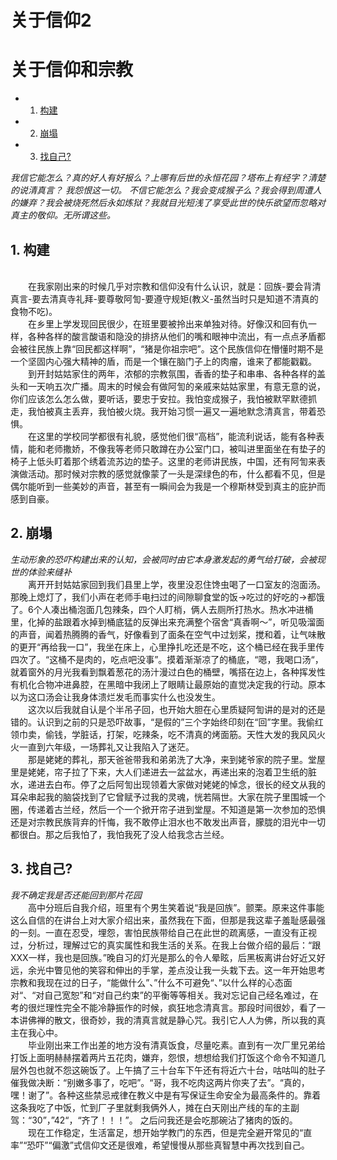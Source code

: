 <h1>关于信仰2</h1> 

# 关于信仰和宗教

* 1. [构建](#first)
* 2. [崩塌](#second)
* 3. [找自己?](#third)



*我信它能怎么？真的好人有好报么？上哪有后世的永恒花园？塔布上有经字？清楚的说清真言？ 我怨恨这一切。*
*不信它能怎么？我会变成猴子么？我会得到周遭人的嫌弃？我会被烧死然后永如炼狱？我就目光短浅了享受此世的快乐欲望而忽略对真主的敬仰。无所谓这些。*

## 1. <a name='first'></a>构建
<br>&emsp;&emsp;在我家刚出来的时候几乎对宗教和信仰没有什么认识，就是：回族-要会背清真言-要去清真寺礼拜-要尊敬阿訇-要遵守规矩(教义-虽然当时只是知道不清真的食物不吃)。
<br>&emsp;&emsp;在乡里上学发现回民很少，在班里要被拎出来单独对待。好像汉和回有仇一样，各种各样的酸言酸语和隐没的排挤从他们的嘴和眼神中流出，有一点点矛盾都会被往民族上靠“回民都这样啊”，“猪是你祖宗吧”。这个民族信仰在懵懂时期不是一个坚固内心强大精神的盾，而是一个镶在脑门子上的肉瘤，谁来了都能戳戳。
<br>&emsp;&emsp;到开封姑姑家住的两年，浓郁的宗教氛围，香香的垫子和串串、各种各样的盖头和一天响五次广播。周末的时候会有做阿訇的亲戚来姑姑家里，有意无意的说，你们应该怎么怎么做，要听话，要忠于安拉。我怕变成猴子，我怕被默罕默德抓走，我怕被真主丢弃，我怕被火烧。我开始习惯一遍又一遍地默念清真言，带着恐惧。
<br>&emsp;&emsp;在这里的学校同学都很有礼貌，感觉他们很“高档”，能流利说话，能有各种表情，能和老师撒娇，不像我等老师只敢蹲在办公室门口，被叫进里面坐在有垫子的椅子上低头盯着那个绣着流苏边的垫子。这里的老师讲民族，中国，还有阿訇来表演做活动。那时候对宗教的感觉就像蒙了一头是深绿色的布，什么都看不见，但是偶尔能听到一些美妙的声音，甚至有一瞬间会为我是一个穆斯林受到真主的庇护而感到自豪。

## 2. <a name='second'></a>崩塌
*生动形象的恐吓构建出来的认知，会被同时由它本身激发起的勇气给打破，会被现世的体验来缝补*
<br>&emsp;&emsp;离开开封姑姑家回到我们县里上学，夜里没忍住馋虫喝了一口室友的泡面汤。那晚上熄灯了，我们小声在老师手电扫过的间隙聊食堂的饭->吃过的好吃的->都饿了。6个人凑出桶泡面几包辣条，四个人盯梢，俩人去厕所打热水。热水冲进桶里，化掉的盐跟着水掉到桶底猛的反弹出来充满整个宿舍“真香啊～”，听见吸溜面的声音，闻着热腾腾的香气，好像看到了面条在空气中过划桨，搅和着，让气味散的更开“再给我一口”，我坐在床上，心里挣扎吃还是不吃，这个桶已经在我手里传四次了。“这桶不是肉的，吃点吧没事”。摸着渐渐凉了的桶底，“嗯，我喝口汤“，就着窗外的月光我看到飘着葱花的汤汁漫过白色的桶壁，嘴搭在边上，各种挥发性有机化合物冲进鼻腔，在黑暗中我闭上了眼睛让最原始的直觉决定我的行动。原本以为这口汤会让我身体溃烂发毛而事实什么也没发生。
<br>&emsp;&emsp;这次以后我就自认是个半吊子回，也开始大胆在心里质疑阿訇讲的是对的还是错的。认识到之前的只是恐吓故事，“是假的”三个字始终印刻在“回”字里。我偷红领巾卖，偷钱，学脏话，打架，吃辣条，吃不清真的烤面筋。天性大发的我风风火火一直到六年级，一场葬礼又让我陷入了迷茫。
<br>&emsp;&emsp;那是姥姥的葬礼，那天爸爸带我和弟弟洗了大净，来到姥爷家的院子里。堂屋里是姥姥，帘子拉了下来，大人们递进去一盆盆水，再递出来的泡着卫生纸的脏水，递进去白布。停了之后阿訇出现领着大家做对姥姥的悼念，很长的经文从我的耳朵串起我的脑袋找到了它曾赋予过我的灵魂，恍若隔世。大家在院子里围城一个圈，传递着古兰经，然后一个一个掀开帘子进到堂屋。不知道是第一次参加的恐惧还是对宗教民族背弃的忏悔，我不敢停止泪水也不敢发出声音，朦胧的泪光中一切都很白。那之后我怕了，我怕我死了没人给我念古兰经。

## 3. <a name='third'></a>找自己?
*我不确定我是否还能回到那片花园*
<br>&emsp;&emsp;高中分班后自我介绍，班里有个男生笑着说“我是回族”。颤栗。原来这件事能这么自信的在讲台上对大家介绍出来，虽然我在下面，但那是我这辈子羞耻感最强的一刻。一直在忍受，埋怨，害怕民族带给自己在此世的疏离感，一直没有正视过，分析过，理解过它的真实属性和我生活的关系。在我上台做介绍的最后：“跟XXX一样，我也是回族。”晚自习的灯光是那么的令人晕眩，后黑板离讲台好近又好远，余光中瞥见他的笑容和伸出的手掌，差点没让我一头栽下去。这一年开始思考宗教和我现在过的日子，“能做什么”、”什么不可避免“、”以什么样的心态面对“、“对自己宽恕”和“对自己约束”的平衡等等相关。我对忘记自己经名难过，在考的很烂理性完全不能冷静振作的时候，疯狂地念清真言。那段时间很妙，看了一本讲佛禅的散文，很奇妙，我的清真言就是静心咒。我引它人人为佛，所以我的真主在我心中。
<br>&emsp;&emsp;毕业刚出来工作出差的地方没有清真饭食，尽量吃素。直到有一次厂里兄弟给打饭上面明赫赫摆着两片五花肉，嫌弃，怨恨，想想给我们打饭这个命令不知道几层外包也就不怨这碗饭了。上午搞了三十台车下午还有将近六十台，咕咕叫的肚子催我做决断：“别嫩多事了，吃吧”。“哥，我不吃肉这两片你夹了去”。“真的，嘿！谢了”。各种这些禁忌戒律在教义中是有写保证生命安全为最高条件的。靠着这条我吃了中饭，忙到厂子里就剩我俩外人，摊在白天刚出产线的车的主副驾：“30”，”42“，“齐了！！！”。 之后问我还是会吃那碗沾了猪肉的饭的。
<br>&emsp;&emsp;现在工作稳定，生活富足，想开始学教门的东西，但是完全避开常见的“直率”“恐吓”“偏激”式信仰文还是很难，希望慢慢从那些真智慧中再次找到自己。
